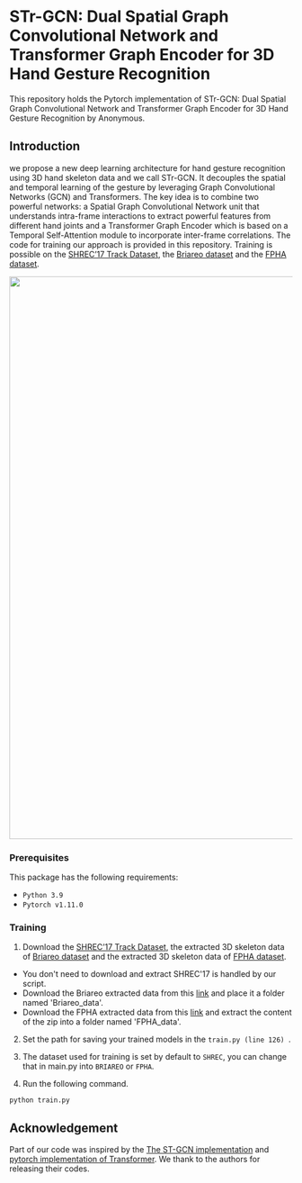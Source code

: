 # STr-GCN: Dual Spatial Graph Convolutional Network and Transformer Graph Encoder for 3D Hand Gesture Recognition

This repository holds the Pytorch implementation of STr-GCN: Dual Spatial Graph Convolutional Network and Transformer Graph Encoder for 3D Hand Gesture Recognition by Anonymous.

## Introduction

we propose a new deep learning architecture for hand gesture recognition using 3D hand skeleton data and we call STr-GCN. It decouples the spatial and temporal learning of the gesture by leveraging Graph Convolutional Networks (GCN) and Transformers. The key idea is to combine two powerful networks: a Spatial Graph Convolutional Network unit that understands intra-frame interactions to extract powerful features from different hand joints and a Transformer Graph Encoder which is based on a Temporal Self-Attention module to incorporate inter-frame correlations. The code for training our approach is provided in this repository. Training is possible on the [SHREC’17 Track Dataset](http://www-rech.telecom-lille.fr/shrec2017-hand/), the [Briareo dataset](https://guiggh.github.io/publications/first-person-hands/) and the [FPHA dataset](https://aimagelab.ing.unimore.it/imagelab/page.asp?IdPage=31). 
<p align="center"><img src="figures/fig1.jpg" alt="" width="1000"></p>

### Prerequisites

This package has the following requirements:

* `Python 3.9`
* `Pytorch v1.11.0`

### Training
1. Download the [SHREC’17 Track Dataset](http://www-rech.telecom-lille.fr/shrec2017-hand/), the extracted 3D skeleton data of [Briareo dataset](https://drive.google.com/drive/folders/17CGLnI5emX1y6iOdqHygblujz0FFlrc8?usp=sharing) and the extracted 3D skeleton data of [FPHA dataset](https://drive.google.com/file/d/1PdrGPGVlG_R7TP3IO8rNeY4pSRCNcQXu/view?usp=sharing). <br/>
- You don't need to download and extract SHREC'17 is handled by our script.
- Download the Briareo extracted data from this [link](https://drive.google.com/drive/folders/17CGLnI5emX1y6iOdqHygblujz0FFlrc8?usp=sharing) and place it a folder named 'Briareo_data'.
- Download the FPHA extracted data from this [link](https://drive.google.com/file/d/1PdrGPGVlG_R7TP3IO8rNeY4pSRCNcQXu/view?usp=sharing) and extract the content of the zip into a folder named 'FPHA_data'.

2. Set the path for saving your trained models in the  ```train.py (line 126) ```.

3. The dataset used for training is set by default to ```SHREC```, you can change that in main.py into ```BRIAREO``` or ```FPHA```.

4. Run the following command.
```
python train.py     
```
<!-- ### Citation
If you find this code useful in your research, please consider citing:
```

``` -->
## Acknowledgement

Part of our code was inspired by the [The ST-GCN implementation](https://github.com/yysijie/st-gcn) and [pytorch implementation of Transformer](http://nlp.seas.harvard.edu/2018/04/03/attention.html). We thank to the authors for releasing their codes.